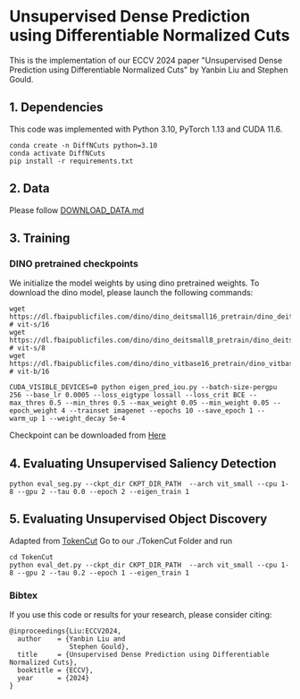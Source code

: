 # Unsupervised Dense Prediction using Differentiable Normalized Cuts
This is the implementation of our ECCV 2024 paper "Unsupervised Dense Prediction using Differentiable Normalized Cuts" by Yanbin Liu and Stephen Gould. 

## 1. Dependencies
This code was implemented with Python 3.10, PyTorch 1.13 and CUDA 11.6.   
```
conda create -n DiffNCuts python=3.10
conda activate DiffNCuts
pip install -r requirements.txt
```

## 2. Data
Please follow [DOWNLOAD_DATA.md](datasets/DOWNLOAD_DATA.md)

## 3. Training

### DINO pretrained checkpoints

We initialize the model weights by using dino pretrained weights. To download the dino model, please launch the following commands:
```
wget https://dl.fbaipublicfiles.com/dino/dino_deitsmall16_pretrain/dino_deitsmall16_pretrain.pth # vit-s/16
wget https://dl.fbaipublicfiles.com/dino/dino_deitsmall8_pretrain/dino_deitsmall8_pretrain.pth # vit-s/8
wget https://dl.fbaipublicfiles.com/dino/dino_vitbase16_pretrain/dino_vitbase16_pretrain.pth # vit-b/16
```
```
CUDA_VISIBLE_DEVICES=0 python eigen_pred_iou.py --batch-size-pergpu 256 --base_lr 0.0005 --loss_eigtype lossall --loss_crit BCE --max_thres 0.5 --min_thres 0.5 --max_weight 0.05 --min_weight 0.05 --epoch_weight 4 --trainset imagenet --epochs 10 --save_epoch 1 --warm_up 1 --weight_decay 5e-4
```
Checkpoint can be downloaded from [Here](https://drive.google.com/file/d/1hAPR0gxBHgIOSATtJNSStaf5aBDnNzYd/view?usp=sharing)

## 4. Evaluating Unsupervised Saliency Detection
```
python eval_seg.py --ckpt_dir CKPT_DIR_PATH  --arch vit_small --cpu 1-8 --gpu 2 --tau 0.0 --epoch 2 --eigen_train 1 
```

## 5. Evaluating Unsupervised Object Discovery
Adapted from [TokenCut](https://github.com/YangtaoWANG95/TokenCut)
Go to our ./TokenCut Folder and run
```
cd TokenCut
python eval_det.py --ckpt_dir CKPT_DIR_PATH  --arch vit_small --cpu 1-8 --gpu 2 --tau 0.2 --epoch 1 --eigen_train 1
```


### Bibtex
If you use this code or results for your research, please consider citing:
````
@inproceedings{Liu:ECCV2024,
  author    = {Yanbin Liu and
               Stephen Gould},
  title     = {Unsupervised Dense Prediction using Differentiable Normalized Cuts},
  booktitle = {ECCV},
  year      = {2024}
}
````
